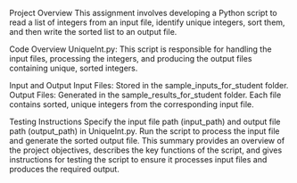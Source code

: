 Project Overview
This assignment involves developing a Python script to read a list of integers from an input file, identify unique integers, sort them, and then write the sorted list to an output file.

Code Overview
UniqueInt.py: This script is responsible for handling the input files, processing the integers, and producing the output files containing unique, sorted integers.

Input and Output
Input Files: Stored in the sample_inputs_for_student folder.
Output Files: Generated in the sample_results_for_student folder. Each file contains sorted, unique integers from the corresponding input file.

Testing Instructions
Specify the input file path (input_path) and output file path (output_path) in UniqueInt.py.
Run the script to process the input file and generate the sorted output file.
This summary provides an overview of the project objectives, describes the key functions of the script, and gives instructions for testing the script to ensure it processes input files and produces the required output.

